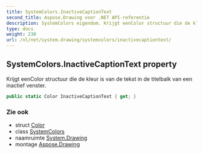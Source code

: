 ```yaml
---
title: SystemColors.InactiveCaptionText
second_title: Aspose.Drawing voor .NET API-referentie
description: SystemColors eigendom. Krijgt eenColor structuur die de kleur is van de tekst in de titelbalk van een inactief venster.
type: docs
weight: 230
url: /nl/net/system.drawing/systemcolors/inactivecaptiontext/
---
```

## SystemColors.InactiveCaptionText property

Krijgt eenColor structuur die de kleur is van de tekst in de titelbalk van een inactief venster.

```csharp
public static Color InactiveCaptionText { get; }
```

### Zie ook

* struct [Color](../../color/)
* class [SystemColors](../)
* naamruimte [System.Drawing](../../systemcolors/)
* montage [Aspose.Drawing](../../../)


